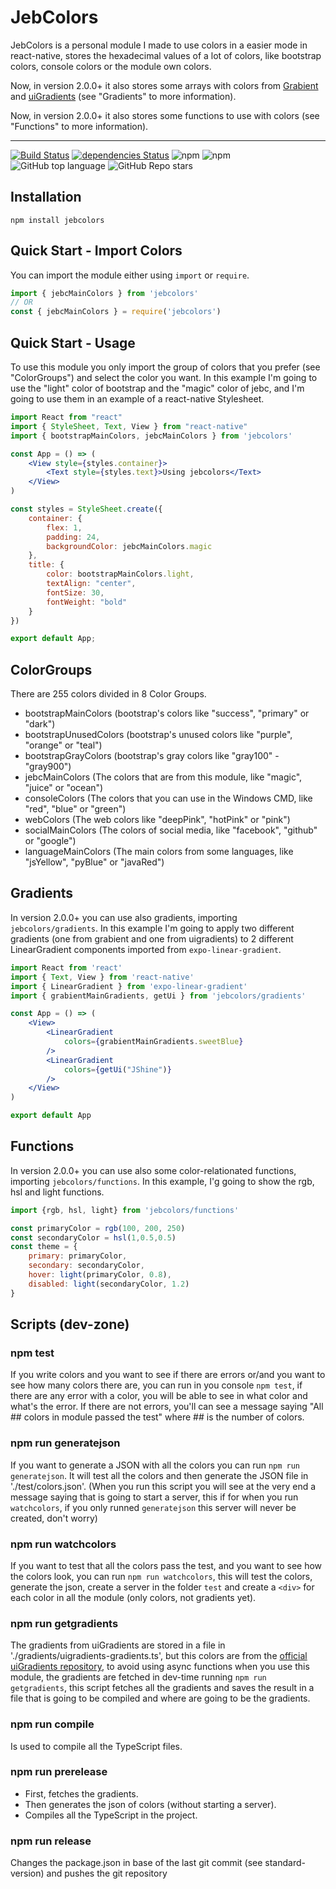 # JebColors
JebColors is a personal module I made to use colors in a easier mode in react-native, stores the hexadecimal values of a lot of colors, like bootstrap colors, console colors or the module own colors.

Now, in version 2.0.0+ it also stores some arrays with colors from [Grabient](https://www.grabient.com/) and [uiGradients](https://uigradients.com/) (see "Gradients" to more information).

Now, in version 2.0.0+ it also stores some functions to use with colors (see "Functions" to more information).

---

[![Build Status](https://app.travis-ci.com/JebBarbas/jebcolors.svg?branch=main)](https://app.travis-ci.com/JebBarbas/jebcolors)
[![dependencies Status](https://status.david-dm.org/gh/jebbarbas/jebcolors.svg)](https://david-dm.org/jebbarbas/jebcolors)
![npm](https://img.shields.io/npm/v/jebcolors)
![npm](https://img.shields.io/npm/dt/jebcolors)
![GitHub top language](https://img.shields.io/github/languages/top/jebbarbas/jebcolors)
![GitHub Repo stars](https://img.shields.io/github/stars/jebbarbas/jebcolors?style=social)

## Installation
```
npm install jebcolors
```

## Quick Start - Import Colors
You can import the module either using `import` or `require`.
```javascript
import { jebcMainColors } from 'jebcolors'
// OR
const { jebcMainColors } = require('jebcolors')
```

## Quick Start - Usage
To use this module you only import the group of colors that you prefer (see "ColorGroups") and select the color you want. In this example I'm going to use the "light" color of bootstrap and the "magic" color of jebc, and I'm going to use them in an example of a react-native Stylesheet.
```jsx
import React from "react"
import { StyleSheet, Text, View } from "react-native"
import { bootstrapMainColors, jebcMainColors } from 'jebcolors'

const App = () => (
    <View style={styles.container}>
        <Text style={styles.text}>Using jebcolors</Text>
    </View>
)

const styles = StyleSheet.create({
    container: {
        flex: 1,
        padding: 24,
        backgroundColor: jebcMainColors.magic
    },
    title: {
        color: bootstrapMainColors.light,
        textAlign: "center",
        fontSize: 30,
        fontWeight: "bold"
    }
})

export default App;
```

## ColorGroups
There are 255 colors divided in 8 Color Groups.
- bootstrapMainColors (bootstrap's colors like "success", "primary" or "dark")
- bootstrapUnusedColors (bootstrap's unused colors like "purple", "orange" or "teal")
- bootstrapGrayColors (bootstrap's gray colors like "gray100" - "gray900")
- jebcMainColors (The colors that are from this module, like "magic", "juice" or "ocean")
- consoleColors (The colors that you can use in the Windows CMD, like "red", "blue" or "green")
- webColors (The web colors like "deepPink", "hotPink" or "pink")
- socialMainColors (The colors of social media, like "facebook", "github" or "google")
- languageMainColors (The main colors from some languages, like "jsYellow", "pyBlue" or "javaRed")

## Gradients
In version 2.0.0+ you can use also gradients, importing `jebcolors/gradients`.
In this example I'm going to apply two different gradients (one from grabient and one from uigradients) to 2 different LinearGradient components imported from `expo-linear-gradient`.
```jsx
import React from 'react'
import { Text, View } from 'react-native'
import { LinearGradient } from 'expo-linear-gradient'
import { grabientMainGradients, getUi } from 'jebcolors/gradients'

const App = () => (
    <View>
        <LinearGradient
            colors={grabientMainGradients.sweetBlue}
        />
        <LinearGradient
            colors={getUi("JShine")}
        />
    </View>
)

export default App
```

## Functions
In version 2.0.0+ you can use also some color-relationated functions, importing `jebcolors/functions`.
In this example, I'g going to show the rgb, hsl and light functions.
```javascript
import {rgb, hsl, light} from 'jebcolors/functions'

const primaryColor = rgb(100, 200, 250)
const secondaryColor = hsl(1,0.5,0.5)
const theme = {
    primary: primaryColor,
    secondary: secondaryColor,
    hover: light(primaryColor, 0.8),
    disabled: light(secondaryColor, 1.2)
}
```

## Scripts (dev-zone)
### npm test
If you write colors and you want to see if there are errors or/and you want to see how many colors there are, you can run in you console `npm test`, if there are any error with a color, you will be able to see in what color and what's the error. If there are not errors, you'll can see a message saying "All ## colors in module passed the test" where ## is the number of colors.

### npm run generatejson
If you want to generate a JSON with all the colors you can run `npm run generatejson`. It will test all the colors and then generate the JSON file in './test/colors.json'. (When you run this script you will see at the very end a message saying that is going to start a server, this if for when you run `watchcolors`, if you only runned `generatejson` this server will never be created, don't worry)

### npm run watchcolors
If you want to test that all the colors pass the test, and you want to see how the colors look, you can run `npm run watchcolors`, this will test the colors, generate the json, create a server in the folder `test` and create a `<div>` for each color in all the module (only colors, not gradients yet).

### npm run getgradients
The gradients from uiGradients are stored in a file in './gradients/uigradients-gradients.ts', but this colors are from the [official uiGradients repository](https://raw.githubusercontent.com/ghosh/uiGradients/master/gradients.json), to avoid using async functions when you use this module, the gradients are fetched in dev-time running `npm run getgradients`, this script fetches all the gradients and saves the result in a file that is going to be compiled and where are going to be the gradients.

### npm run compile
Is used to compile all the TypeScript files.

### npm run prerelease
- First, fetches the gradients.
- Then generates the json of colors (without starting a server).
- Compiles all the TypeScript in the project.

### npm run release
Changes the package.json in base of the last git commit (see standard-version) and pushes the git repository